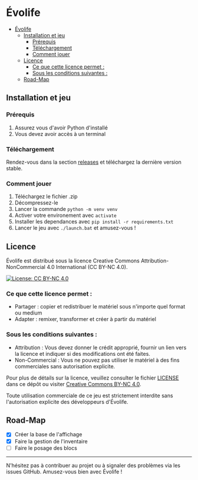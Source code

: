 # Évolife

- [Évolife](#évolife)
  - [Installation et jeu](#installation-et-jeu)
    - [Prérequis](#prérequis)
    - [Téléchargement](#téléchargement)
    - [Comment jouer](#comment-jouer)
  - [Licence](#licence)
    - [Ce que cette licence permet :](#ce-que-cette-licence-permet-)
    - [Sous les conditions suivantes :](#sous-les-conditions-suivantes-)
  - [Road-Map](#road-map)


## Installation et jeu

### Prérequis

1. Assurez vous d'avoir Python d'installé
2. Vous devez avoir accès à un terminal

### Téléchargement

Rendez-vous dans la section [releases](https://github.com/Weydoo-code/Evolife/releases) et téléchargez la dernière version stable.

### Comment jouer

1. Téléchargez le fichier .zip
2. Décompressez-le
3. Lancer la commande `python -m venv venv`
4. Activer votre environement avec `activate`
5. Installer les dependances avec `pip install -r requirements.txt`
6. Lancer le jeu avec `./launch.bat` et amusez-vous !

## Licence

Évolife est distribué sous la licence Creative Commons Attribution-NonCommercial 4.0 International (CC BY-NC 4.0).

[![License: CC BY-NC 4.0](https://img.shields.io/badge/License-CC%20BY--NC%204.0-lightgrey.svg)](https://creativecommons.org/licenses/by-nc/4.0/)

### Ce que cette licence permet :

- Partager : copier et redistribuer le matériel sous n'importe quel format ou medium
- Adapter : remixer, transformer et créer à partir du matériel

### Sous les conditions suivantes :

- Attribution : Vous devez donner le crédit approprié, fournir un lien vers la licence et indiquer si des modifications ont été faites.
- Non-Commercial : Vous ne pouvez pas utiliser le matériel à des fins commerciales sans autorisation explicite.

Pour plus de détails sur la licence, veuillez consulter le fichier [LICENSE](https://github.com/Weydoo-code/Evolife/blob/master/LICENSE) dans ce dépôt ou visiter [Creative Commons BY-NC 4.0](https://creativecommons.org/licenses/by-nc/4.0/).

Toute utilisation commerciale de ce jeu est strictement interdite sans l'autorisation explicite des développeurs d'Évolife.

## Road-Map
- [x] Créer la base de l'affichage
- [x] Faire la gestion de l'inventaire
- [ ] Faire le posage des blocs

---

N'hésitez pas à contribuer au projet ou à signaler des problèmes via les issues GitHub. Amusez-vous bien avec Évolife !
